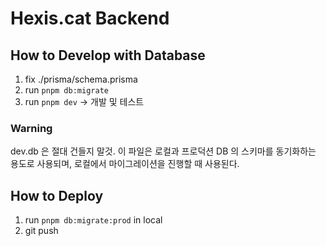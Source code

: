 # Hexis.cat Backend


## How to Develop with Database

1. fix ./prisma/schema.prisma
2. run `pnpm db:migrate`
3. run `pnpm dev` -> 개발 및 테스트

### Warning
dev.db 은 절대 건들지 말것. 이 파일은 로컬과 프로덕션 DB 의 스키마를 동기화하는 용도로 사용되며, 로컬에서 마이그레이션을 진행할 때 사용된다.

## How to Deploy

1. run `pnpm db:migrate:prod` in local
2. git push



